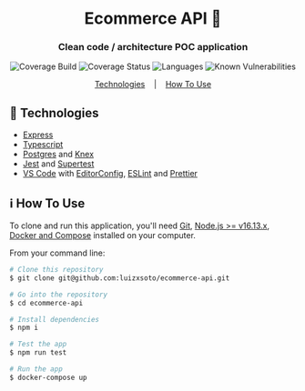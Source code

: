 <div align="center">

# Ecommerce API 🛒

### Clean code / architecture POC application

![Coverage Build](https://github.com/luizxsoto/ecommerce-api/actions/workflows/test-coveralls.yml/badge.svg)
![Coverage Status](https://coveralls.io/repos/github/luizxsoto/ecommerce-api/badge.svg?branch=master)
![Languages](https://img.shields.io/github/languages/count/luizxsoto/ecommerce-api)
![Known Vulnerabilities](https://snyk.io/test/github/luizxsoto/ecommerce-api/badge.svg)

[Technologies](#rocket-technologies)
&nbsp;&nbsp;&nbsp;|&nbsp;&nbsp;&nbsp;
[How To Use](#information_source-how-to-use)

</div>

## :rocket: Technologies

- [Express](https://expressjs.com/)
- [Typescript](https://www.typescriptlang.org/)
- [Postgres](https://www.postgresql.org/) and [Knex](http://knexjs.org/)
- [Jest](https://jestjs.io/) and [Supertest](https://github.com/visionmedia/supertest/)
- [VS Code][vc] with [EditorConfig][vceditconfig], [ESLint][vceslint] and [Prettier][vcprettier]

[vc]: https://code.visualstudio.com/
[vceditconfig]: https://marketplace.visualstudio.com/items?itemName=EditorConfig.EditorConfig
[vceslint]: https://marketplace.visualstudio.com/items?itemName=dbaeumer.vscode-eslint
[vcprettier]: https://marketplace.visualstudio.com/items?itemName=esbenp.prettier-vscode

## :information_source: How To Use

To clone and run this application, you'll need [Git](https://git-scm.com), [Node.js >= v16.13.x](https://nodejs.org/), [Docker and Compose](https://www.docker.com/) installed on your computer.

From your command line:

```bash
# Clone this repository
$ git clone git@github.com:luizxsoto/ecommerce-api.git

# Go into the repository
$ cd ecommerce-api

# Install dependencies
$ npm i

# Test the app
$ npm run test

# Run the app
$ docker-compose up
```
